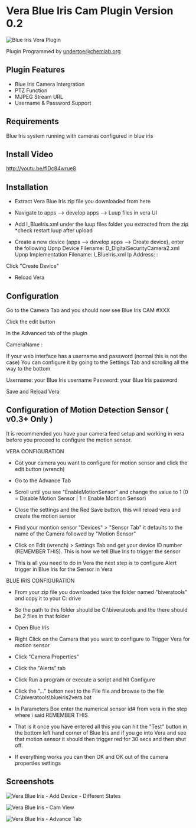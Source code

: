 Vera Blue Iris Cam Plugin Version 0.2
===========
![Blue Iris Vera Plugin](https://dl.dropboxusercontent.com/u/617004/BlueIris/Vera-Blue-Iris_LG.png "Blue Iris Vera Plugin")

Plugin Programmed by undertoe@chemlab.org


Plugin Features
-----------

- Blue Iris Camera Intergration
- PTZ Function
- MJPEG Stream URL
- Username & Password Support

Requirements
-----------

Blue Iris system running with cameras configured in blue iris

Install Video
-----------

http://youtu.be/flDc84wrue8

Installation
-----------

- Extract Vera Blue Iris zip file you downloaded from here 

- Navigate to apps --> develop apps --> Luup files in vera UI

- Add I_BlueIris.xml under the luup files folder you extracted from the zip *check restart luup after upload

- Create a new device (apps --> develop apps --> Create device), enter the following
Upnp Device Filename: D_DigitalSecurityCamera2.xml
Upnp Implementation Filename: I_BlueIris.xml
Ip Address: <IP ADDRESS OF BLUE IRIS server>:<Port>

Click "Create Device"

- Reload Vera


Configuration
-----------

Go to the Camera Tab and you should now see
Blue Iris CAM #XXX

Click the edit button

In the Advanced tab of the plugin

CameraName : <Enter the Camera Short Name from Blue Iris Config>

If your web interface has a username and password (normal this is not the case)
You can configure it by going to the Settings Tab and scrolling all the way to the bottom

Username: your Blue Iris username
Password: your Blue Iris password

Save and Reload Vera


Configuration of Motion Detection Sensor ( v0.3+ Only )
-----------

It is recommended you have your camera feed setup and working in vera before you proceed to configure
the motion sensor.

VERA CONFIGURATION

- Got your camera you want to configure for motion sensor and click the edit button (wrench)

- Go to the Advance Tab

- Scroll until you see "EnableMotionSensor" and change the value to 1
	(0 = Disable Motion Sensor | 1 = Enable Montion Sensor)

- Close the settings and the Red Save button, this will reload vera and create the motion sensor

- Find your montion sensor "Devices" > "Sensor Tab" it defaults to the name of the Camera followed by "Motion Sensor"

- Click on Edit (wrench) > Settings Tab and get your device ID number (REMEMBER THIS). This is how we tell Blue Iris to trigger the sensor

- This is all you need to do in Vera the next step is to configure Alert trigger in Blue Iris for the Sensor in Vera

BLUE IRIS CONFIGURATION

- From your zip file you downloaded take the folder named "biveratools" and copy it to your C: drive

- So the path to this folder should be C:\biveratools and the there should be 2 files in that folder

- Open Blue Iris

- Right Click on the Camera that you want to configure to Trigger Vera for motion sensor

- Click "Camera Properties"

- Click the "Alerts" tab

- Click Run a program or execute a script and hit Configure

- Click the "..." button next to the File file and browse to the file C:\biveratools\blueiris2vera.bat

- In Parameters Box enter the numerical sensor id# from vera in the step where i said REMEMBER THIS

- That is it once you have entered all this you can hit the "Test" button in the bottom left hand corner of Blue Iris
and if you go into Vera and see that motion sensor it should then trigger red for 30 secs and then shut off.

- If everything works you can then OK and OK out of the camera properties settings


Screenshots
-----------

![Vera Blue Iris - Add Device - Different States](https://dl.dropboxusercontent.com/u/617004/BlueIris/Add-Device.jpg "Vera Blue Iris - Add Device")

![Vera Blue Iris - Cam View](https://dl.dropboxusercontent.com/u/617004/BlueIris/Cam-View.jpg "Vera Blue Iris - Cam View")

![Vera Blue Iris - Advance Tab](https://dl.dropboxusercontent.com/u/617004/BlueIris/Advance.jpg "Vera Blue Iris - Advance Tab")
